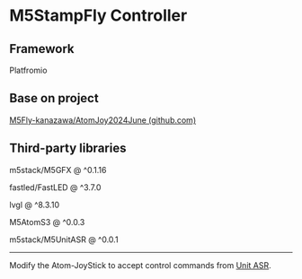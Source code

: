 # M5StampFly Controller

## Framework

Platfromio

## Base on project

[M5Fly-kanazawa/AtomJoy2024June (github.com)](https://github.com/M5Fly-kanazawa/AtomJoy2024June)

## Third-party libraries

m5stack/M5GFX @ ^0.1.16

fastled/FastLED @ ^3.7.0

lvgl @ ^8.3.10

M5AtomS3 @ ^0.0.3

m5stack/M5UnitASR @ ^0.0.1

-----

Modify the Atom-JoyStick to accept control commands from [Unit ASR](https://docs.m5stack.com/en/unit/Unit%20ASR).
